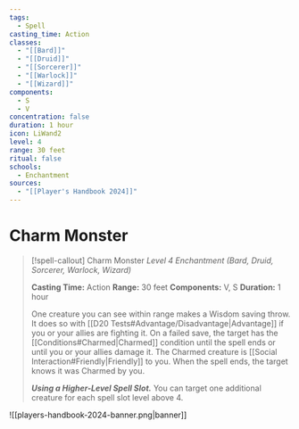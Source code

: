 ```yaml
---
tags:
  - Spell
casting_time: Action
classes:
  - "[[Bard]]"
  - "[[Druid]]"
  - "[[Sorcerer]]"
  - "[[Warlock]]"
  - "[[Wizard]]"
components:
  - S
  - V
concentration: false
duration: 1 hour
icon: LiWand2
level: 4
range: 30 feet
ritual: false
schools:
  - Enchantment
sources:
  - "[[Player's Handbook 2024]]"
---
```


# Charm Monster

>[!spell-callout] Charm Monster
>_Level 4 Enchantment (Bard, Druid, Sorcerer, Warlock, Wizard)_
>
>**Casting Time:** Action
>**Range:** 30 feet
>**Components:** V, S
>**Duration:** 1 hour
>
>One creature you can see within range makes a Wisdom saving throw. It does so with [[D20 Tests#Advantage/Disadvantage\|Advantage]] if you or your allies are fighting it. On a failed save, the target has the [[Conditions#Charmed\|Charmed]] condition until the spell ends or until you or your allies damage it. The Charmed creature is [[Social Interaction#Friendly\|Friendly]] to you. When the spell ends, the target knows it was Charmed by you.
>
>**_Using a Higher-Level Spell Slot._** You can target one additional creature for each spell slot level above 4.


![[players-handbook-2024-banner.png|banner]]
